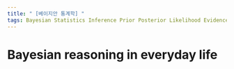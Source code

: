 ```yaml
---
title: " [베이지안 통계학] "
tags: Bayesian Statistics Inference Prior Posterior Likelihood Evidence
---
```


# Bayesian reasoning in everyday life
